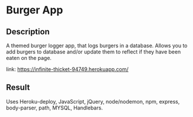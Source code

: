 # Burger App

## Description

A themed burger logger app, that logs burgers in a database. Allows you to add burgers to database and/or update them to reflect if they have been eaten on the page. 

link: https://infinite-thicket-94749.herokuapp.com/

## Result

Uses Heroku-deploy, JavaScript, jQuery, node/nodemon, npm, express, body-parser, path, MYSQL, Handlebars.